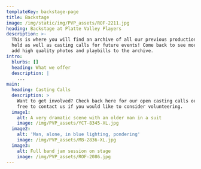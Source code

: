 ```yaml
---
templateKey: backstage-page
title: Backstage
image: /img/static/img/PVP_assets/ROF-2211.jpg
heading: Backstage at Platte Valley Players
description: >-
  This is where you will find an archive of all our previous productions we have
  held as well as casting calls for future events! Come back to see more as we
  add high quality photos and playbills to the archive.
intro:
  blurbs: []
  heading: What we offer
  description: |
    ...
main:
  heading: Casting Calls
  description: >
    Want to get involved? Check back here for our open casting calls or feel
    free to contact us if you would like to consider volunteering.
  image1:
    alt: A very dramatic scene with an older man in a suit
    image: /img/PVP_assets/YCT-8345-XL.jpg
  image2:
    alt: 'Man, alone, in blue lighting, pondering'
    image: /img/PVP_assets/MB-2836-XL.jpg
  image3:
    alt: Full band jam session on stage
    image: /img/PVP_assets/ROF-2086.jpg
---
```


